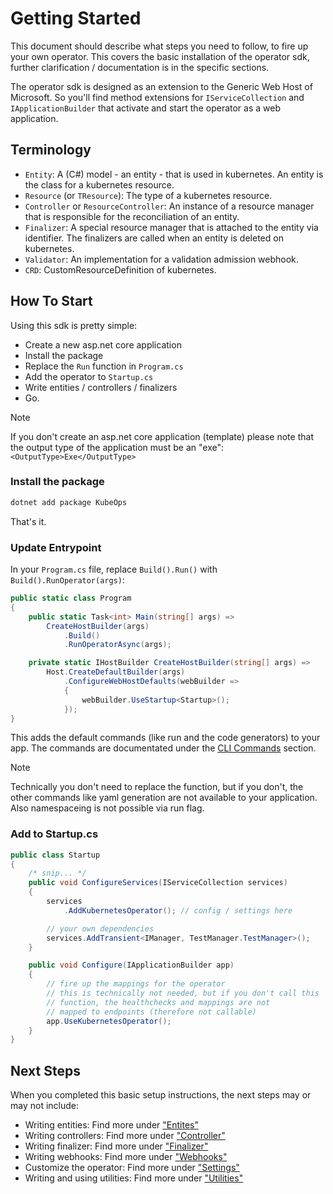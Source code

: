 # Getting Started

This document should describe what steps you need to follow, to fire up your own operator.
This covers the basic installation of the operator sdk, further
clarification / documentation is in the specific sections.

The operator sdk is designed as an extension to the Generic Web Host of Microsoft.
So you'll find method extensions for `IServiceCollection` and `IApplicationBuilder`
that activate and start the operator as a web application.

## Terminology

- `Entity`: A (C#) model - an entity - that is used in kubernetes.
  An entity is the class for a kubernetes resource.
- `Resource` (or `TResource`): The type of a kubernetes resource.
- `Controller` or `ResourceController`: An instance of a resource manager
  that is responsible for the reconciliation of an entity.
- `Finalizer`: A special resource manager that is attached to the entity
  via identifier. The finalizers are called when an entity is deleted
  on kubernetes.
- `Validator`: An implementation for a validation admission webhook.
- `CRD`: CustomResourceDefinition of kubernetes.

## How To Start

Using this sdk is pretty simple:

- Create a new asp.net core application
- Install the package
- Replace the `Run` function in `Program.cs`
- Add the operator to `Startup.cs`
- Write entities / controllers / finalizers
- Go.

> [!NOTE]
> If you don't create an asp.net core application (template)
> please note that the output type of the application must be an "exe":
> `<OutputType>Exe</OutputType>`

### Install the package

```bash
dotnet add package KubeOps
```

That's it.

### Update Entrypoint

In your `Program.cs` file, replace `Build().Run()` with `Build().RunOperator(args)`:

```csharp
public static class Program
{
    public static Task<int> Main(string[] args) =>
        CreateHostBuilder(args)
            .Build()
            .RunOperatorAsync(args);

    private static IHostBuilder CreateHostBuilder(string[] args) =>
        Host.CreateDefaultBuilder(args)
            .ConfigureWebHostDefaults(webBuilder =>
            {
                webBuilder.UseStartup<Startup>();
            });
}
```

This adds the default commands (like run and the code generators) to your app.
The commands are documentated under the [CLI Commands](./commands.md) section.

> [!NOTE]
> Technically you don't need to replace the function,
> but if you don't, the other commands like yaml generation
> are not available to your application. Also namespaceing is not
> possible via run flag.

### Add to Startup.cs

```csharp
public class Startup
{
    /* snip... */
    public void ConfigureServices(IServiceCollection services)
    {
        services
            .AddKubernetesOperator(); // config / settings here

        // your own dependencies
        services.AddTransient<IManager, TestManager.TestManager>();
    }

    public void Configure(IApplicationBuilder app)
    {
        // fire up the mappings for the operator
        // this is technically not needed, but if you don't call this
        // function, the healthchecks and mappings are not
        // mapped to endpoints (therefore not callable)
        app.UseKubernetesOperator();
    }
}
```

## Next Steps

When you completed this basic setup instructions, the next steps may or may not include:

- Writing entities: Find more under ["Entites"](./entities.md)
- Writing controllers: Find more under ["Controller"](./controller.md)
- Writing finalizer: Find more under ["Finalizer"](./finalizer.md)
- Writing webhooks: Find more under ["Webhooks"](./webhooks.md)
- Customize the operator: Find more under ["Settings"](./settings.md)
- Writing and using utilities: Find more under ["Utilities"](./utilities.md)
